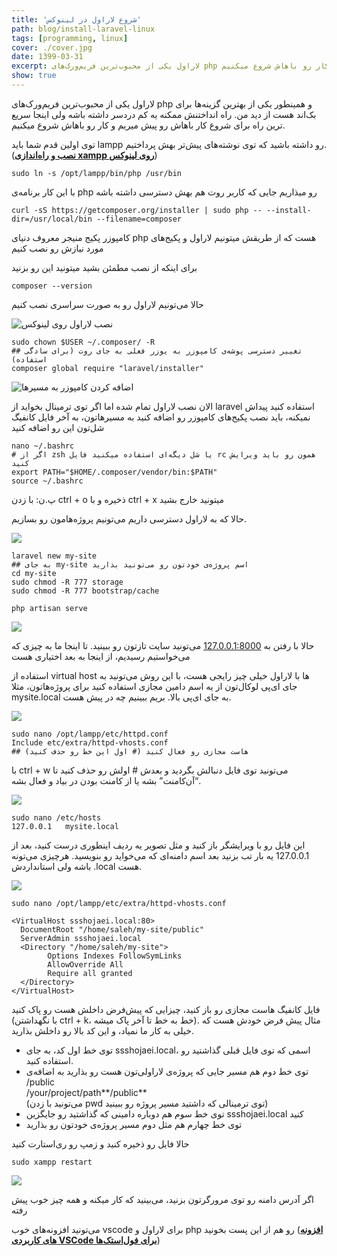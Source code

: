 ```yaml
---
title: 'شروع لاراول در لینوکس'
path: blog/install-laravel-linux
tags: [programming, linux]
cover: ./cover.jpg
date: 1399-03-31
excerpt: لاراول یکی از محبوب‌ترین فریم‌ورک‌های php و همینطور یکی از بهترین گزینه‌ها برای بک‌اند هست از دید من. راه انداختنش ممکنه یه کم دردسر داشته باشه ولی اینجا سریع ترین راه برای شروع کار باهاش رو پیش میریم و کار رو باهاش شروع میکنیم.
show: true
---
```


لاراول یکی از محبوب‌ترین فریم‌ورک‌های php و همینطور یکی از بهترین گزینه‌ها برای بک‌اند هست از دید من. راه انداختنش ممکنه یه کم دردسر داشته باشه ولی اینجا سریع ترین راه برای شروع کار باهاش رو پیش میریم و کار رو باهاش شروع میکنیم.

توی اولین قدم شما باید lampp رو داشته باشید که توی نوشته‌های پیش‌تر بهش پرداختیم. ([**نصب و راه‌اندازی xampp روی لینوکس**](/blog/install-config-lampp))

    sudo ln -s /opt/lampp/bin/php /usr/bin

با این کار برنامه‌ی php رو میذاریم جایی که کاربر روت هم بهش دسترسی داشته باشه

    curl -sS https://getcomposer.org/installer | sudo php -- --install-dir=/usr/local/bin --filename=composer

کامپوزر پکیج منیجر معروف دنیای php هست که از طریقش میتونیم لاراول و پکیج‌های مورد نیازش رو نصب کنیم

برای اینکه از نصب مطمئن بشید میتونید این رو بزنید

    composer --version

حالا می‌تونیم لاراول رو به صورت سراسری نصب کنیم

![نصب لاراول روی لینوکس](./01.jpg)

    sudo chown $USER ~/.composer/ -R
    ## تغییر دسترسی پوشه‌ی کامپوزر به یوزر فعلی به جای روت (برای سادگی استفاده)
    composer global require "laravel/installer"

![اضافه کردن کامپوزر به مسیرها](./02.jpg)

الان نصب لاراول تمام شده اما اگر توی ترمینال بخواید از laravel استفاده کنید پیداش نمیکنه، باید نصب پکیج‌های کامپوزر رو اضافه کنید به مسیرهاتون، به آخر فایل کانفیگ شل‌تون این رو اضافه کنید

    nano ~/.bashrc
    # اگر از zsh یا شل دیگه‌ای استفاده میکنید فایل rc همون رو باید ویرایش کنید
    export PATH="$HOME/.composer/vendor/bin:$PATH"
    source ~/.bashrc

پ.ن: با زدن ctrl + o ذخیره و با ctrl + x میتونید خارج بشید

حالا که به لاراول دسترسی داریم می‌تونیم پروژه‌هامون رو بسازیم.

![](./03.jpg)

    laravel new my-site
    ## به جای my-site اسم پروژه‌ی خودتون رو می‌تونید بذارید
    cd my-site
    sudo chmod -R 777 storage
    sudo chmod -R 777 bootstrap/cache

    php artisan serve

![](./04.png)

حالا با رفتن به [127.0.0.1:8000](http://127.0.0.1:8000) می‌تونید سایت تازتون رو ببینید. تا اینجا ما به چیزی که می‌خواستیم رسیدیم، از اینجا به بعد اختیاری هست

استفاده از virtual host ها با لاراول خیلی چیز رایجی هست، با این روش می‌تونید به جای ای‌پی لوکال‌تون از یه اسم دامین مجازی استفاده کنید برای پروژه‌هاتون، مثلا mysite.local به جای ای‌پی بالا. بریم ببینیم چه در پیش هست.

![](./05.jpg)

    sudo nano /opt/lampp/etc/httpd.conf
    Include etc/extra/httpd-vhosts.conf
    ## هاست مجازی رو فعال کنید (# اول این خط رو حذف کنید)

با ctrl + w می‌تونید توی فایل دنبالش بگردید و بعدش # اولش رو حذف کنید تا “آن‌کامنت” بشه یا از کامنت بودن در بیاد و فعال بشه.

![](./06.jpg)

    sudo nano /etc/hosts
    127.0.0.1   mysite.local

این فایل رو با ویرایشگر باز کنید و مثل تصویر یه ردیف اینطوری درست کنید، بعد از 127.0.0.1 یه بار تب بزنید بعد اسم دامنه‌ای که می‌خواید رو بنویسید. هرچیزی می‌تونه باشه ولی استانداردش .local هست.

![](./07.jpg)

    sudo nano /opt/lampp/etc/extra/httpd-vhosts.conf

    <VirtualHost ssshojaei.local:80>
      DocumentRoot "/home/saleh/my-site/public"
      ServerAdmin ssshojaei.local
      <Directory "/home/saleh/my-site">
            Options Indexes FollowSymLinks
            AllowOverride All
            Require all granted
      </Directory>
    </VirtualHost>

فایل کانفیگ هاست مجازی رو باز کنید، چیزایی که پیش‌فرض داخلش هست رو پاک کنید (با نگهداشتن ctrl + k، خط به خط تا آخر پاک میشه). مثال پیش فرض خودش هست که خیلی به کار ما نمیاد، و این کد بالا رو داخلش بذارید.

- توی خط اول کد، به جای ssshojaei.local، اسمی که توی فایل قبلی گذاشتید رو استفاده کنید.
- توی خط دوم هم مسیر جایی که پروژه‌ی لاراولی‌تون هست رو بذارید به اضافه‌ی /public  
  /your/project/path**/public**  
  (می‌تونید با زدن pwd توی ترمینالی که داشتید مسیر پروژه رو ببینید)
- توی خط سوم هم دوباره دامینی که گذاشتید رو جایگزین ssshojaei.local کنید
- توی خط چهارم هم مثل دوم مسیر پروژه‌ی خودتون رو بذارید

حالا فایل رو ذخیره کنید و زمپ رو ری‌استارت کنید

    sudo xampp restart

![](./08.png)

اگر آدرس دامنه رو توی مرورگرتون بزنید، می‌بینید که کار میکنه و همه چیز خوب پیش رفته

می‌تونید افزونه‌های خوب vscode برای لاراول و php رو هم از این پست بخونید ([**افزونه های کاربردی VSCode برای فول‌استک‌ها**](/post/vscode-extensions))
